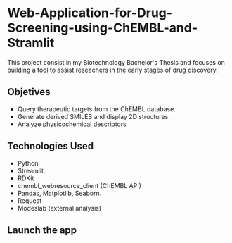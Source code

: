 # Web-Application-for-Drug-Screening-using-ChEMBL-and-Stramlit
This project consist in my Biotechnology Bachelor's Thesis and focuses on building a tool to assist reseachers in the early stages of drug discovery. 

## Objetives
- Query therapeutic targets from the ChEMBL database.
- Generate derived SMILES and display 2D structures.
- Analyze physicochemical descriptors

## Technologies Used
- Python.
- Streamlit.
- RDKit
- chembl_webresource_client (ChEMBL API)
- Pandas, Matplotlib, Seaborn.
- Request
- Modeslab (external analysis)

## Launch the app

